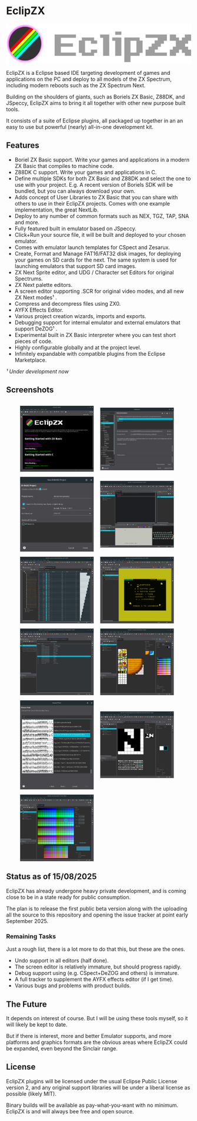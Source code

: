 # EclipZX

![EclipZX](src/web/title.png)

EclipZX is a Eclipse based IDE targeting development of games and applications on the PC and deploy to all models of the ZX Spectrum, including modern reboots such as the ZX Spectrum Next.

Building on the shoulders of giants, such as Boriels ZX Basic, Z88DK, and JSpeccy, EclipZX aims to bring it all together with other new purpose built tools.

It consists of a suite of Eclipse plugins, all packaged up together in an an easy to use but powerful (nearly) all-in-one development kit.


## Features

 * Boriel ZX Basic support. Write your games and applications in a modern ZX Basic that compiles to machine code.
 * Z88DK C support. Write your games and applications in C.
 * Define multiple SDKs for both ZX Basic and Z88DK and select the one to use with your project. E.g. A recent version of Boriels SDK will be bundled, but you can always download your own.
 * Adds concept of User Libraries to ZX Basic that you can share with others to use in their EclipZX projects. Comes with one example implementation, the great NextLib.
 * Deploy to any number of common formats such as NEX, TGZ, TAP, SNA and more.
 * Fully featured built in emulator based on JSpeccy.
 * Click+Run your source file, it will be built and deployed to your chosen emulator.
 * Comes with emulator launch templates for CSpect and Zesarux. 
 * Create, Format and Manage FAT16/FAT32 disk images, for deploying your games on SD 
   cards for the next. The same system is used for launching emulators that support SD card images.
 * ZX Next Sprite editor, and UDG / Character set Editors for original Spectrums.
 * ZX Next palette editors.
 * A screen editor supporting .SCR for original video modes, and all new ZX Next modes¹ .
 * Compress and decompress files using ZX0. 
 * AYFX Effects Editor.
 * Various project creation wizards, imports and exports.
 * Debugging support for internal emulator and external emulators that support DeZOG¹ .
 * Experimental built in ZX Basic interpreter where you can test short pieces of code.
 * Highly configurable globally and at the project level.
 * Infinitely expandable with compatible plugins from the Eclipse Marketplace.
 
*¹ Under development now*

## Screenshots
 
<ul style="list-style: none">
<li style="display: inline;"><img title="The Welcome Page helps you get started and shows setup tasks" style="vertical-align: middle; padding-left: 1em; padding-top: 1em;" src="src/web/screenshot-welcome.png" width="200"/></li>
<li style="display: inline;"><img title="Everything is highly configurable" style="vertical-align: middle; padding-left: 1em; padding-top: 1em;" src="src/web/screenshot-prefs.png" width="200"/></li>
<li style="display: inline;"><img title="Wizards help you do do stuff" style="vertical-align: middle; padding-left: 1em; padding-top: 1em;" src="src/web/screenshot-new-basic-project.png" width="200"/></li>
<li style="display: inline;"><img title="Hello Universe" style="vertical-align: middle; padding-left: 1em; padding-top: 1em;" src="src/web/screenshot-first-program.png" width="200"/></li>
<li style="display: inline;"><img title="An AYFX editor for your sound effects" style="vertical-align: middle; padding-left: 1em; padding-top: 1em;" src="src/web/screenshot-ayfx.png" width="200"/></li> 
<li style="display: inline;"><img title="JSpeccy runs your stuff" style="vertical-align: middle; padding-left: 1em; padding-top: 1em;" src="src/web/screenshot-emulator.png" width="200"/></li>
<li style="display: inline;"><img title="Tape browser for tape file formats" style="vertical-align: middle; padding-left: 1em; padding-top: 1em;" src="src/web/screenshot-tape-browser.png" width="200"/></li>
<li style="display: inline;"><img title="Sprite Editor (mostly complete!)" style="vertical-align: middle; padding-left: 1em; padding-top: 1em;" src="src/web/screenshot-sprites.png" width="200"/></li>
<li style="display: inline;"><img title="UDG Font Import" style="vertical-align: middle; padding-left: 1em; padding-top: 1em;" src="src/web/screenshot-font-import.png" width="200"/></li>
<li style="display: inline;"><img title="UDG Editor" style="vertical-align: middle; padding-left: 1em; padding-top: 1em;" src="src/web/screenshot-udgs.png" width="200"/></li>
<li style="display: inline;"><img title="ZX Next Palette Editor" style="vertical-align: middle; padding-left: 1em; padding-top: 1em;" src="src/web/screenshot-palette.png" width="200"/></li>
</ul>



## Status as of 15/08/2025

EclipZX has already undergone heavy private development, and is coming close to be in a state
ready for public consumption. 

The plan is to release the first public beta version along with the uploading all the source 
to this repository and opening the issue tracker at point early September 2025.

### Remaining Tasks

Just a rough list, there is a lot more to do that this, but these are the ones.

 * Undo support in all editors (half done).
 * The screen editor is relatively immature, but should progress rapidly.
 * Debug support using (e.g. CSpect+DeZOG and others) is immature.
 * A full tracker to supplement the AYFX effects editor (if I get time).
 * Various bugs and problems with product builds.
 
## The Future

It depends on interest of course. But I will be using these tools myself, so it will likely be kept to date. 

But if there is interest, more and better Emulator supports, and more platforms and graphics formats are the obvious areas where EclipZX could be expanded, even beyond the Sinclair range.


## License

EclipZX plugins will be licensed under the usual Eclipse Public License version 2, and any original support libraries will be under a liberal license as possible (likely MIT). 

Binary builds will be available as pay-what-you-want with no minimum. EclipZX is and will always bee free and open source.
